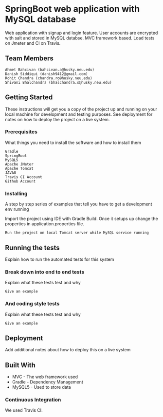 # SpringBoot web application with MySQL database

Web application with signup and login feature. User accounts are encrypted with salt and stored in MySQL databse.
MVC framework based. Load tests on Jmeter and CI on Travis.

## Team Members
```
Ahmet Bahcivan (bahcivan.a@husky.neu.edu)
Danish Siddiqui (danish9412@gmail.com)
Rohit Chandra (chandra.ro@husky.neu.edu)
Shivani Bhalchandra (bhalchandra.s@husky.neu.edu)

```

## Getting Started

These instructions will get you a copy of the project up and running on your local machine for development and testing purposes. See deployment for notes on how to deploy the project on a live system.

### Prerequisites

What things you need to install the software and how to install them

```
Gradle
SpringBoot
MySQL5
Apache JMeter
Apache Tomcat
JAVA8
Travis CI Account
Github Account
```

### Installing

A step by step series of examples that tell you have to get a development env running

Import the project using IDE with Gradle Build. Once it setups up change the properties in application.properties file.

```
Run the project on local Tomcat server while MySQL service running
```

## Running the tests

Explain how to run the automated tests for this system

### Break down into end to end tests

Explain what these tests test and why

```
Give an example
```

### And coding style tests

Explain what these tests test and why

```
Give an example
```

## Deployment

Add additional notes about how to deploy this on a live system

## Built With

* MVC - The web framework used
* Gradle - Dependency Management
* MySQL5 - Used to store data

### Continuous Integration

We used Travis CI.

